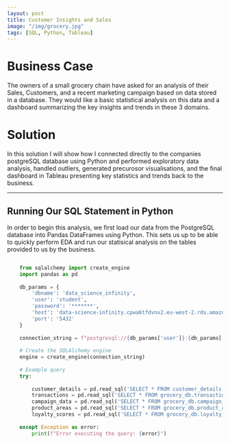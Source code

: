 ```yaml
---
layout: post
title: Customer Insights and Sales
image: "/img/grocery.jpg"
tags: [SQL, Python, Tableau]
---
```


# Business Case

The owners of a small grocery chain have asked for an analysis of their Sales, Customers, and a recent marketing campaign based on data stored in a database. They would like a basic statistical analysis on this data and a dashboard summarizing the key insights and trends in these 3 domains.

# Solution

In this solution I will show how I connected directly to the companies postgreSQL database using Python and performed exploratory data analysis, handled outliers, generated precurosor visualisations, and the final dashboard in Tableau presenting key statistics and trends back to the business.

---

## Running Our SQL Statement in Python

In order to begin this analysis, we first load our data from the PostgreSQL database into Pandas DataFrames using Python. This sets us up to be able to quickly perform EDA and run our statisical analysis on the tables provided to us by the business.

```Python

    from sqlalchemy import create_engine
    import pandas as pd
    
    db_params = {
        'dbname': 'data_science_infinity',
        'user': 'student',
        'password': '*******',
        'host': 'data-science-infinity.cpwa6tfdvnx2.eu-west-2.rds.amazonaws.com',
        'port': '5432'
    }
    
    connection_string = f"postgresql://{db_params['user']}:{db_params['password']}@{db_params['host']}:{db_params['port']}/{db_params['dbname']}"
    
    # Create the SQLAlchemy engine
    engine = create_engine(connection_string)
    
    # Example query
    try:
        
        customer_details = pd.read_sql('SELECT * FROM customer_details', engine)
        transactions = pd.read_sql('SELECT * FROM grocery_db.transactions', engine)
        campaign_data = pd.read_sql('SELECT * FROM grocery_db.campaign_data', engine)
        product_areas = pd.read_sql('SELECT * FROM grocery_db.product_areas', engine)
        loyalty_scores = pd.read_sql('SELECT * FROM grocery_db.loyalty_scores', engine)
        
    except Exception as error:
        print(f"Error executing the query: {error}")
```
